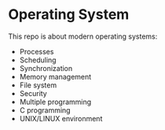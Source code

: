 # Operating System
This repo is about modern operating systems: 
- Processes 
- Scheduling
- Synchronization
- Memory management
- File system
- Security 
- Multiple programming
- C programming
- UNIX/LINUX environment
